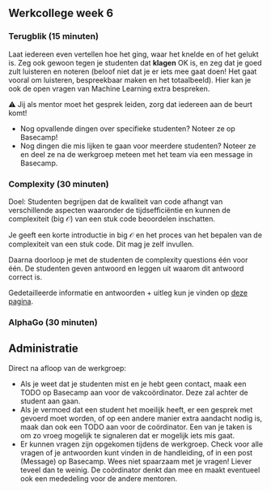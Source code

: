 ## Werkcollege week 6

<!-- TODO -->

### Terugblik (15 minuten)

Laat iedereen even vertellen hoe het ging, waar het knelde en of het gelukt is. Zeg ook gewoon tegen je studenten dat **klagen** OK is, en zeg dat je goed zult luisteren en noteren (beloof niet dat je er iets mee gaat doen! Het gaat vooral om luisteren, bespreekbaar maken en het totaalbeeld). Hier kan je ook de open vragen van Machine Learning extra bespreken.

⚠️ Jij als mentor moet het gesprek leiden, zorg dat iedereen aan de beurt komt!

- Nog opvallende dingen over specifieke studenten? Noteer ze op Basecamp!
- Nog dingen die mis lijken te gaan voor meerdere studenten? Noteer ze en deel ze na de werkgroep meteen met het team via een message in Basecamp.

### Complexity (30 minuten)

Doel: Studenten begrijpen dat de kwaliteit van code afhangt van verschillende aspecten waaronder de tijdsefficiëntie en kunnen de complexiteit (big $\mathcal{O}$) van een stuk code beoordelen inschatten.

Je geeft een korte introductie in big $\mathcal{O}$ en het proces van het bepalen van de complexiteit van een stuk code. Dit mag je zelf invullen.

Daarna doorloop je met de studenten de complexity questions één voor één. De studenten geven antwoord en leggen uit waarom dit antwoord correct is.

Gedetailleerde informatie en antwoorden + uitleg kun je vinden op [deze pagina](/week_6/complex).

### AlphaGo (30 minuten)

<!-- TODO -->

## Administratie

Direct na afloop van de werkgroep:

- Als je weet dat je studenten mist en je hebt geen contact, maak een TODO op Basecamp aan voor de vakcoördinator. Deze zal achter de student aan gaan.
- Als je vermoed dat een student het moeilijk heeft, er een gesprek met gevoerd moet worden, of op een andere manier extra aandacht nodig is, maak dan ook een TODO aan voor de coördinator. Een van je taken is om zo vroeg mogelijk te signaleren dat er mogelijk iets mis gaat.
- Er kunnen vragen zijn opgekomen tijdens de werkgroep. Check voor alle vragen of je antwoorden kunt vinden in de handleiding, of in een post (Message) op Basecamp. Wees niet spaarzaam met je vragen! Liever teveel dan te weinig. De coördinator denkt dan mee en maakt eventueel ook een mededeling voor de andere mentoren.
